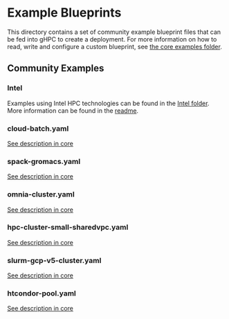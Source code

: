 # Example Blueprints

This directory contains a set of community example blueprint files that can be
fed into gHPC to create a deployment. For more information on how to read, write
and configure a custom blueprint, see
[the core examples folder](../../examples/README.md).

## Community Examples

### Intel

Examples using Intel HPC technologies can be found in the
[Intel folder](intel). More information can be found in the
[readme](intel/README.md).

### cloud-batch.yaml

[See description in core](../../examples/README.md/#cloud-batchyaml--)

### spack-gromacs.yaml

[See description in core](../../examples/README.md#spack-gromacsyaml--)

### omnia-cluster.yaml

[See description in core](../../examples/README.md#omnia-clusteryaml--)

### hpc-cluster-small-sharedvpc.yaml

[See description in core](../../examples/README.md#hpc-cluster-small-sharedvpcyaml--)

### slurm-gcp-v5-cluster.yaml

[See description in core](../../examples/README.md#slurm-gcp-v5-clusteryaml--)

### htcondor-pool.yaml

[See description in core](../../examples/README.md#htcondor-poolyaml--)
